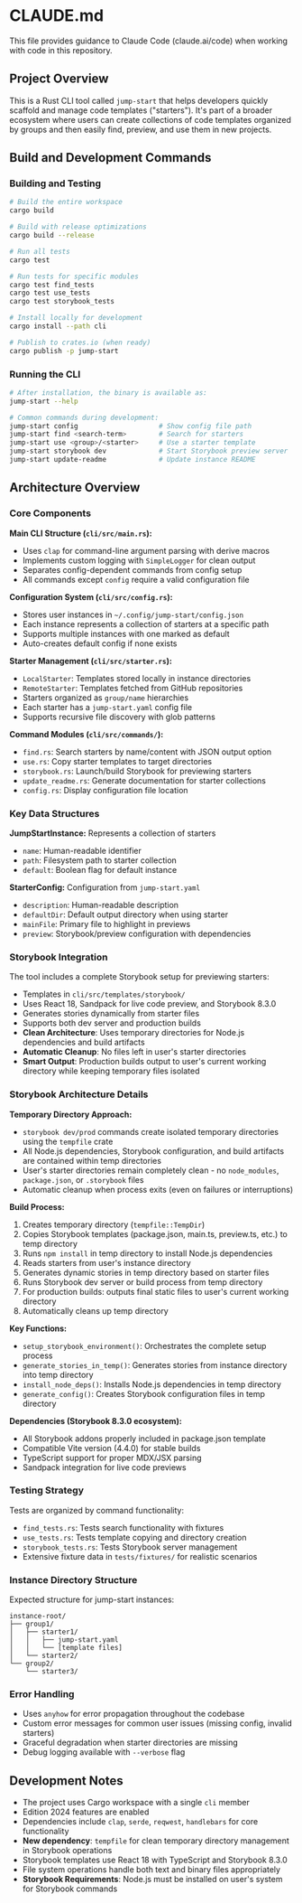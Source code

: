 # CLAUDE.md

This file provides guidance to Claude Code (claude.ai/code) when working with code in this repository.

## Project Overview

This is a Rust CLI tool called `jump-start` that helps developers quickly scaffold and manage code templates ("starters"). It's part of a broader ecosystem where users can create collections of code templates organized by groups and then easily find, preview, and use them in new projects.

## Build and Development Commands

### Building and Testing
```bash
# Build the entire workspace
cargo build

# Build with release optimizations
cargo build --release

# Run all tests
cargo test

# Run tests for specific modules
cargo test find_tests
cargo test use_tests
cargo test storybook_tests

# Install locally for development
cargo install --path cli

# Publish to crates.io (when ready)
cargo publish -p jump-start
```

### Running the CLI
```bash
# After installation, the binary is available as:
jump-start --help

# Common commands during development:
jump-start config                    # Show config file path
jump-start find <search-term>        # Search for starters
jump-start use <group>/<starter>     # Use a starter template
jump-start storybook dev             # Start Storybook preview server
jump-start update-readme             # Update instance README
```

## Architecture Overview

### Core Components

**Main CLI Structure (`cli/src/main.rs`):**
- Uses `clap` for command-line argument parsing with derive macros
- Implements custom logging with `SimpleLogger` for clean output
- Separates config-dependent commands from config setup
- All commands except `config` require a valid configuration file

**Configuration System (`cli/src/config.rs`):**
- Stores user instances in `~/.config/jump-start/config.json`
- Each instance represents a collection of starters at a specific path
- Supports multiple instances with one marked as default
- Auto-creates default config if none exists

**Starter Management (`cli/src/starter.rs`):**
- `LocalStarter`: Templates stored locally in instance directories
- `RemoteStarter`: Templates fetched from GitHub repositories
- Starters organized as `group/name` hierarchies
- Each starter has a `jump-start.yaml` config file
- Supports recursive file discovery with glob patterns

**Command Modules (`cli/src/commands/`):**
- `find.rs`: Search starters by name/content with JSON output option
- `use.rs`: Copy starter templates to target directories
- `storybook.rs`: Launch/build Storybook for previewing starters
- `update_readme.rs`: Generate documentation for starter collections
- `config.rs`: Display configuration file location

### Key Data Structures

**JumpStartInstance:** Represents a collection of starters
- `name`: Human-readable identifier
- `path`: Filesystem path to starter collection
- `default`: Boolean flag for default instance

**StarterConfig:** Configuration from `jump-start.yaml`
- `description`: Human-readable description
- `defaultDir`: Default output directory when using starter
- `mainFile`: Primary file to highlight in previews
- `preview`: Storybook/preview configuration with dependencies

### Storybook Integration

The tool includes a complete Storybook setup for previewing starters:
- Templates in `cli/src/templates/storybook/`
- Uses React 18, Sandpack for live code preview, and Storybook 8.3.0
- Generates stories dynamically from starter files
- Supports both dev server and production builds
- **Clean Architecture**: Uses temporary directories for Node.js dependencies and build artifacts
- **Automatic Cleanup**: No files left in user's starter directories
- **Smart Output**: Production builds output to user's current working directory while keeping temporary files isolated

### Storybook Architecture Details

**Temporary Directory Approach:**
- `storybook dev/prod` commands create isolated temporary directories using the `tempfile` crate
- All Node.js dependencies, Storybook configuration, and build artifacts are contained within temp directories
- User's starter directories remain completely clean - no `node_modules`, `package.json`, or `.storybook` files
- Automatic cleanup when process exits (even on failures or interruptions)

**Build Process:**
1. Creates temporary directory (`tempfile::TempDir`)
2. Copies Storybook templates (package.json, main.ts, preview.ts, etc.) to temp directory
3. Runs `npm install` in temp directory to install Node.js dependencies
4. Reads starters from user's instance directory
5. Generates dynamic stories in temp directory based on starter files
6. Runs Storybook dev server or build process from temp directory
7. For production builds: outputs final static files to user's current working directory
8. Automatically cleans up temp directory

**Key Functions:**
- `setup_storybook_environment()`: Orchestrates the complete setup process
- `generate_stories_in_temp()`: Generates stories from instance directory into temp directory
- `install_node_deps()`: Installs Node.js dependencies in temp directory
- `generate_config()`: Creates Storybook configuration files in temp directory

**Dependencies (Storybook 8.3.0 ecosystem):**
- All Storybook addons properly included in package.json template
- Compatible Vite version (4.4.0) for stable builds
- TypeScript support for proper MDX/JSX parsing
- Sandpack integration for live code previews

### Testing Strategy

Tests are organized by command functionality:
- `find_tests.rs`: Tests search functionality with fixtures
- `use_tests.rs`: Tests template copying and directory creation
- `storybook_tests.rs`: Tests Storybook server management
- Extensive fixture data in `tests/fixtures/` for realistic scenarios

### Instance Directory Structure

Expected structure for jump-start instances:
```
instance-root/
├── group1/
│   ├── starter1/
│   │   ├── jump-start.yaml
│   │   └── [template files]
│   └── starter2/
└── group2/
    └── starter3/
```

### Error Handling

- Uses `anyhow` for error propagation throughout the codebase
- Custom error messages for common user issues (missing config, invalid starters)
- Graceful degradation when starter directories are missing
- Debug logging available with `--verbose` flag

## Development Notes

- The project uses Cargo workspace with a single `cli` member
- Edition 2024 features are enabled
- Dependencies include `clap`, `serde`, `reqwest`, `handlebars` for core functionality
- **New dependency**: `tempfile` for clean temporary directory management in Storybook operations
- Storybook templates use React 18 with TypeScript and Storybook 8.3.0
- File system operations handle both text and binary files appropriately
- **Storybook Requirements**: Node.js must be installed on user's system for Storybook commands